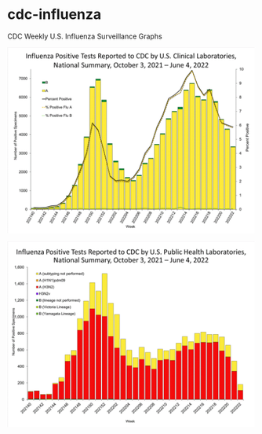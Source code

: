 # cdc-influenza
CDC Weekly U.S. Influenza Surveillance Graphs

![Clinical Laboratories](https://github.com/bbennett80/cdc-influenza/blob/main/WHONPHL22_small.gif)

![Public Health Laboratories](https://github.com/bbennett80/cdc-influenza/blob/main/WHOPHL22_small.gif)
        